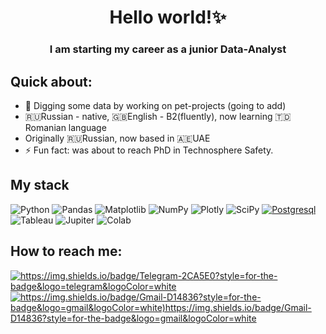 
<div id="header" align="center">
    <h1>Hello world!✨</h1>
    <h3>I am starting my career as a junior Data-Analyst</h3>
</div>

## Quick about:
- 🔭 Digging some data by working on pet-projects (going to add)
- 🇷🇺Russian - native, 🇬🇧English - B2(fluently), now learning 🇹🇩Romanian language
- Originally 🇷🇺Russian, now based in 🇦🇪UAE
- ⚡ Fun fact: was about to reach PhD in Technosphere Safety.

## My stack
![Python](https://img.shields.io/badge/python-3670A0?style=for-the-badge&logo=python&logoColor=ffdd54)
![Pandas](https://img.shields.io/badge/pandas-%23150458.svg?style=for-the-badge&logo=pandas&logoColor=white)
![Matplotlib](https://img.shields.io/badge/Matplotlib-%23ffffff.svg?style=for-the-badge&logo=Matplotlib&logoColor=black)
![NumPy](https://img.shields.io/badge/numpy-%23013243.svg?style=for-the-badge&logo=numpy&logoColor=white)
![Plotly](https://img.shields.io/badge/Plotly-%233F4F75.svg?style=for-the-badge&logo=plotly&logoColor=white)
![SciPy](https://img.shields.io/badge/SciPy-%230C55A5.svg?style=for-the-badge&logo=scipy&logoColor=%white)
[![Postgresql](https://img.shields.io/badge/postgres-%23316192.svg?style=for-the-badge&logo=postgresql&logoColor=white)](https://img.shields.io/badge/PostgreSQL-316192?style=for-the-badge&logo=postgresql&logoColor=white)
![Tableau](https://img.shields.io/badge/Tableau-E97627?style=for-the-badge&logo=Tableau&logoColor=white)
![Jupiter](https://img.shields.io/badge/Jupyter-F37626.svg?&style=for-the-badge&logo=Jupyter&logoColor=white)
![Colab](https://img.shields.io/badge/Colab-F9AB00?style=for-the-badge&logo=googlecolab&color=525252)

## How to reach me:
<body>
    <a href="https://t.me/bagg1n5" target="_blank">
        <img src="https://img.shields.io/badge/Telegram-2CA5E0?style=for-the-badge&logo=telegram&logoColor=white" alt="https://img.shields.io/badge/Telegram-2CA5E0?style=for-the-badge&logo=telegram&logoColor=white">
    </a>
     <a href="mailto:aleksey.garmashov@gmail.com" target="_blank">
        <img src="https://img.shields.io/badge/Gmail-D14836?style=for-the-badge&logo=gmail&logoColor=white" alt="https://img.shields.io/badge/Gmail-D14836?style=for-the-badge&logo=gmail&logoColor=white)https://img.shields.io/badge/Gmail-D14836?style=for-the-badge&logo=gmail&logoColor=white">
    </a>
</body>

